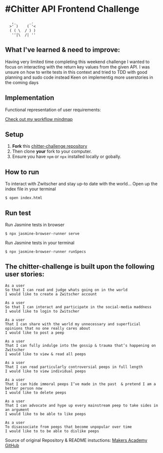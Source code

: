 # #Chitter API Frontend Challenge

```
   ,_      _.
  >' )    ( '<
  ( ( \  / ) )
   ''|\  /| ''
```

## What I've learned & need to improve:

Having very limited time completing this weekend challenge I wanted to focus on interacting with the return key values from the given API.
I was unsure on how to write tests in this context and tried to TDD with good planning and sudo code instead
Keen on implementig more userstories in the coming days

## Implementation

Functional representation of user requirements:

[Check out my workflow mindmap](https://github.com/CorinneBosch/frontend-api-challenge/main/public/images/mindmap.png)

## Setup

1. **Fork** this [chitter-challenge repository](https://github.com/CorinneBosch/frontend-api-challenge/tree/main)
2. Then clone **your** fork to your computer.
3. Ensure you have `npm` or `npx` installed locally or gobally.

## How to run

To interact with Zwitscher and stay up-to date with the world...
Open up the index file in your terminal

```
$ open index.html
```

## Run test

Run Jasmine tests in browser

```
$ npx jasmine-browser-runner serve
```

Run Jasmine tests in your terminal

```
$ npx jasmine-browser-runner runSpecs
```

## The chitter-challenge is built upon the following user stories:

```
As a user
So that I can read and judge whats going on in the world
I would like to create a Zwitscher account

As a user
So that I can interact and participate in the social-media maddness
I would like to login to Zwitscher

As a user
That I can share with the world my unnecessary and superficial opinions that no one really cares about
I would like to post a peep

As a user
That I can fully indulge into the gossip & trauma that’s happening on Zwitscher
I would like to view & read all peeps

As a user
That I can read particularly controversial peeps in full length
I would like to view individual peeps

As a user
That I can hide immoral peeps I’ve made in the past  & pretend I am a better person now
I would like to delete peeps

As a user
That I can advocate and hype up every mainstream peep to take sides in an argument
I would like to be able to like peeps

As a user
To disassociate from peeps that become unpopular over time
I would like to to be able to dislike peeps
```

Source of original Repository & README instuctions: [Makers Academy GitHub](https://github.com/makersacademy/frontend-api-challenge)
